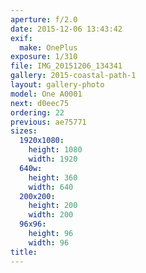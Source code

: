 ```yaml
---
aperture: f/2.0
date: 2015-12-06 13:43:42
exif:
  make: OnePlus
exposure: 1/310
file: IMG_20151206_134341
gallery: 2015-coastal-path-1
layout: gallery-photo
model: One A0001
next: d0eec75
ordering: 22
previous: ae75771
sizes:
  1920x1080:
    height: 1080
    width: 1920
  640w:
    height: 360
    width: 640
  200x200:
    height: 200
    width: 200
  96x96:
    height: 96
    width: 96
title: 
---
```

